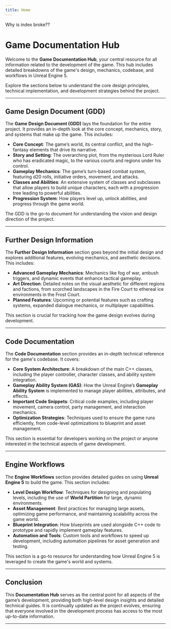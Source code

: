 ```yaml
---
title: Home
---
```


Why is index broke??

# Game Documentation Hub

Welcome to the **Game Documentation Hub**, your central resource for all information related to the development of the game. This hub includes detailed breakdowns of the game's design, mechanics, codebase, and workflows in Unreal Engine 5.

Explore the sections below to understand the core design principles, technical implementation, and development strategies behind the project.

---

## Game Design Document (GDD)

The **Game Design Document (GDD)** lays the foundation for the entire project. It provides an in-depth look at the core concept, mechanics, story, and systems that make up the game. This includes:

- **Core Concept**: The game’s world, its central conflict, and the high-fantasy elements that drive its narrative.
- **Story and Setting**: The overarching plot, from the mysterious Lord Ruler who has eradicated magic, to the various courts and regions under his control.
- **Gameplay Mechanics**: The game’s turn-based combat system, featuring d20 rolls, initiative orders, movement, and attacks.
- **Classes and Abilities**: An extensive system of classes and subclasses that allow players to build unique characters, each with a progression tree leading to powerful abilities.
- **Progression System**: How players level up, unlock abilities, and progress through the game world.

The GDD is the go-to document for understanding the vision and design direction of the project.

---

## Further Design Information

The **Further Design Information** section goes beyond the initial design and explores additional features, evolving mechanics, and aesthetic decisions. This includes:

- **Advanced Gameplay Mechanics**: Mechanics like fog of war, ambush triggers, and dynamic events that enhance tactical gameplay.
- **Art Direction**: Detailed notes on the visual aesthetic for different regions and factions, from scorched landscapes in the Fire Court to ethereal ice environments in the Frost Court.
- **Planned Features**: Upcoming or potential features such as crafting systems, expanded dialogue mechanics, or multiplayer capabilities.

This section is crucial for tracking how the game design evolves during development.

---

## Code Documentation

The **Code Documentation** section provides an in-depth technical reference for the game's codebase. It covers:

- **Core System Architecture**: A breakdown of the main C++ classes, including the player controller, character classes, and ability system integration.
- **Gameplay Ability System (GAS)**: How the Unreal Engine’s **Gameplay Ability System** is implemented to manage player abilities, attributes, and effects.
- **Important Code Snippets**: Critical code examples, including player movement, camera control, party management, and interaction mechanics.
- **Optimization Strategies**: Techniques used to ensure the game runs efficiently, from code-level optimizations to blueprint and asset management.

This section is essential for developers working on the project or anyone interested in the technical aspects of game development.

---

## Engine Workflows

The **Engine Workflows** section provides detailed guides on using **Unreal Engine 5** to build the game. This section includes:

- **Level Design Workflow**: Techniques for designing and populating levels, including the use of **World Partition** for large, dynamic environments.
- **Asset Management**: Best practices for managing large assets, optimizing game performance, and maintaining scalability across the game world.
- **Blueprint Integration**: How blueprints are used alongside C++ code to prototype and rapidly implement gameplay features.
- **Automation and Tools**: Custom tools and workflows to speed up development, including automation pipelines for asset generation and testing.

This section is a go-to resource for understanding how Unreal Engine 5 is leveraged to create the game's world and systems.

---

## Conclusion

This **Documentation Hub** serves as the central point for all aspects of the game’s development, providing both high-level design insights and detailed technical guides. It is continually updated as the project evolves, ensuring that everyone involved in the development process has access to the most up-to-date information.

---


